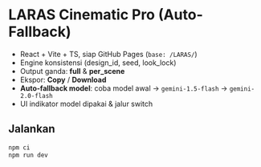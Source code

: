 # LARAS Cinematic Pro (Auto-Fallback)

- React + Vite + TS, siap GitHub Pages (`base: /LARAS/`)
- Engine konsistensi (design_id, seed, look_lock)
- Output ganda: **full** & **per_scene**
- Ekspor: **Copy** / **Download**
- **Auto-fallback model**: coba model awal → `gemini-1.5-flash` → `gemini-2.0-flash`
- UI indikator model dipakai & jalur switch

## Jalankan
```bash
npm ci
npm run dev
